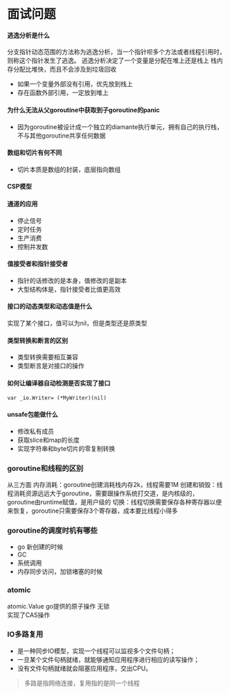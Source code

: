 # 面试问题

#### 逃逸分析是什么

分支指针动态范围的方法称为逃逸分析，当一个指针呗多个方法或者线程引用时，则称这个指针发生了逃逸。
逃逸分析决定了一个变量是分配在堆上还是栈上
栈内存分配比堆快，而且不会涉及到垃圾回收

* 如果一个变量外部没有引用，优先放到栈上
* 存在函数外部引用，一定放到堆上

#### 为什么无法从父goroutine中获取到子goroutine的panic

* 因为goroutine被设计成一个独立的diamante执行单元，拥有自己的执行栈，不与其他goroutine共享任何数据

#### 数组和切片有何不同

* 切片本质是数组的封装，底层指向数组

#### CSP模型

#### 通道的应用

* 停止信号
* 定时任务
* 生产消费
* 控制并发数

#### 值接受者和指针接受者

* 指针的话修改的是本身，值修改的是副本
* 大型结构体是，指针接受者比值更高效

#### 接口的动态类型和动态值是什么

实现了某个接口，值可以为nil，但是类型还是原类型

#### 类型转换和断言的区别

* 类型转换需要相互兼容
* 类型断言是对接口的操作

#### 如何让编译器自动检测是否实现了接口

```
var _io.Writer= (*MyWriter)(nil)
```

#### unsafe包能做什么

* 修改私有成员
* 获取slice和map的长度
* 实现字符串和byte切片的零复制转换

### goroutine和线程的区别

从三方面
内存消耗：goroutine创建消耗栈内存2k，线程需要1M
创建和销毁：线程消耗资源远远大于goroutine，需要跟操作系统打交道，是内核级的，goroutine由runtime赋值，是用户级的
切换：线程切换需要保存各种寄存器以便来恢复，goroutine只需要保存3个寄存器，成本要比线程小得多

### goroutine的调度时机有哪些

* go 新创建的时候
* GC
* 系统调用
* 内存同步访问，加锁堵塞的时候

### atomic
atomic.Value go提供的原子操作 无锁  
实现了CAS操作

### IO多路复用
* 是一种同步IO模型，实现一个线程可以监视多个文件句柄；
* 一旦某个文件句柄就绪，就能够通知应用程序进行相应的读写操作；
* 没有文件句柄就绪就会阻塞应用程序，交出CPU。
> 多路是指网络连接，复用指的是同一个线程